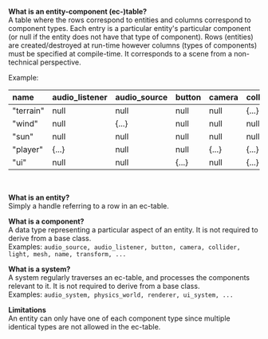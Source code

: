**What is an entity-component (ec-)table?**  
A table where the rows correspond to entities and columns correspond to component types.
Each entry is a particular entity's particular component (or null if the entity does not have that type of component). 
Rows (entities) are created/destroyed at run-time however columns (types of components) must be specified at compile-time. 
It corresponds to a scene from a non-technical perspective.  

Example:
  
| name      | audio_listener | audio_source | button | camera | collider | light | mesh  | transform |
|:--------- |:-------------- |:------------ |:------ |:------ |:-------- |:----- |:----- |:--------- |
| "terrain" | null           | null         | null   | null   | {...}    | null  | {...} | {...}     |
| "wind"    | null           | {...}        | null   | null   | null     | null  | null  | {...}     |
| "sun"     | null           | null         | null   | null   | null     | {...} | null  | {...}     |
| "player"  | {...}          | null         | null   | {...}  | {...}    | null  | {...} | {...}     |
| "ui"      | null           | null         | {...}  | null   | {...}    | null  | null  | {...}     |
&nbsp;

**What is an entity?**  
Simply a handle referring to a row in an ec-table.

**What is a component?**  
A data type representing a particular aspect of an entity. 
It is not required to derive from a base class.  
Examples: `audio_source, audio_listener, button, camera, collider, light, mesh, name, transform, ...`

**What is a system?**  
A system regularly traverses an ec-table, and processes the components relevant to it. 
It is not required to derive from a base class.  
Examples: `audio_system, physics_world, renderer, ui_system, ...`

**Limitations**  
An entity can only have one of each component type since multiple identical types are not allowed in the ec-table.